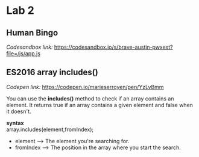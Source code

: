 # Lab 2

## Human Bingo

*Codesandbox link:* https://codesandbox.io/s/brave-austin-pwxest?file=/js/app.js

## ES2016 array includes()

*Codepen link:* https://codepen.io/marieserroyen/pen/YzLvBmm

You can use the <b>includes()</b> method to check if an array contains an element. It returns true if an array contains a given element and false when it doesn't.

**syntax** <br>
array.includes(element,fromIndex); <br>
+ element --> The element you're searching for. <br>
+ fromIndex --> The position in the array where you start the search. <br>



